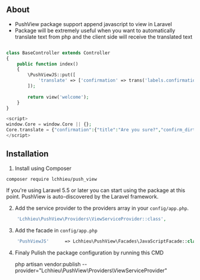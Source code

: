 ## About
+ PushView package support append javascript to view in Laravel
+ Package will be extremely useful when you want to automatically translate text from php and the client side will receive the translated text

```php

class BaseController extends Controller
{
    public function index()
    {
        \PushViewJS::put([
            'translate' => ['confirmation' => trans('labels.confirmation')]
        ]);
        
        return view('welcome');
    }
}

<script>
window.Core = window.Core || {};
Core.translate = {"confirmation":{"title":"Are you sure?","confirm_dirty_form":"Do you want to save the changes made before switching?","yes":"Yes","skip_continue":"Skip & Continue","cancel":"Cancel","delete":{"yes":"Yes delete it!","text":"You won't be able to revert this!"}}};
</script>
```

## Installation

1. Install using Composer

```
composer require lchhieu/push_view
```

If you're using Laravel 5.5 or later you can start using the package at this point. PushView is auto-discovered by the Laravel framework.

2. Add the service provider to the providers array in your `config/app.php`.

```php
    'Lchhieu\PushView\Providers\ViewServiceProvider::class', 
```

3. Add the facade in `config/app.php`

```php
    'PushViewJS'      => Lchhieu\PushView\Facades\JavaScriptFacade::class
```
4. Finaly Pulish the package configuration by running this CMD
   
   php artisan vendor:publish --provider="Lchhieu\PushView\Providers\ViewServiceProvider"
